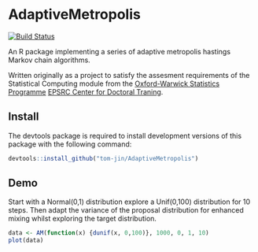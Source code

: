 AdaptiveMetropolis
==================

[![Build Status](https://travis-ci.org/tom-jin/AdaptiveMetropolis.png?branch=master)](https://travis-ci.org/tom-jin/AdaptiveMetropolis)

An R package implementing a series of adaptive metropolis hastings Markov chain algorithms.

Written originally as a project to satisfy the assesment requirements of the Statistical Computing module from the [Oxford-Warwick Statistics Programme](http://www2.warwick.ac.uk/fac/sci/statistics/oxwasp/) [EPSRC Center for Doctoral Traning](http://www.epsrc.ac.uk/skills/students/centres/).

## Install

The devtools package is required to install development versions of this package with the following command:

```R
devtools::install_github("tom-jin/AdaptiveMetropolis")
```

## Demo

Start with a Normal(0,1) distribution explore a Unif(0,100) distribution for 10 steps. Then adapt the variance of the proposal distribution for enhanced mixing whilst exploring the target distribution.

```R
data <- AM(function(x) {dunif(x, 0,100)}, 1000, 0, 1, 10)
plot(data)
```
